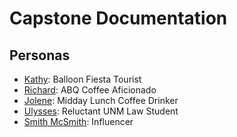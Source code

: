 # Capstone Documentation

## Personas
* [Kathy](Kathy.md): Balloon Fiesta Tourist
* [Richard](Richard.md): ABQ Coffee Aficionado
* [Jolene](Jolene.md): Midday Lunch Coffee Drinker
* [Ulysses](Ulysses.md): Reluctant UNM Law Student
* [Smith McSmith](Smith.md): Influencer